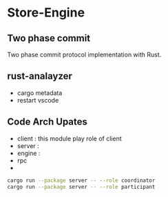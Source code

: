 # Store-Engine


## Two phase commit

Two phase commit protocol implementation with Rust.

## rust-analayzer
- cargo metadata
- restart vscode

## Code Arch Upates
- client : this module play role of client 
- server : 
- engine : 
- rpc
- 

```sh
cargo run --package server -- --role coordinator
cargo run --package server -- --role participant

```